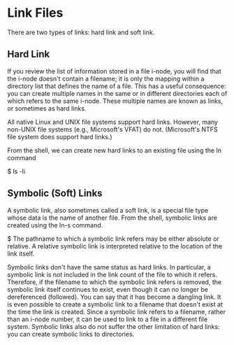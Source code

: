 # Link Files

There are two types of links: hard link and soft link.

## Hard Link

If you review the list of information stored in a file i-node, you will find that the i-node doesn't contain a filename; it is only the mapping within a directory list that defines the name of a file. This has a useful consequence: you can create multiple names in the same or in different directories each of which refers to the same i-node. These multiple names are known as links, or sometimes as hard links.

All native Linux and UNIX file systems support hard links. However, many non-UNIX file systems (e.g., Microsoft's VFAT) do not. (Microsoft's NTFS file system does support hard links.)

From the shell, we can create new hard links to an existing file using the In command

$ ls -li

## Symbolic (Soft) Links

A symbolic link, also sometimes called a soft link, is a special file type whose data is the name of another file. From the shell, symbolic links are created using the In-s command.

$
The pathname to which a symbolic link refers may be either absolute or relative. A relative symbolic link is interpreted relative to the location of the link itself.

Symbolic links don't have the same status as hard links. In particular, a symbolic link is not included in the link count of the file to which it refers. Therefore, if the filename to which the symbolic link refers is removed, the symbolic link itself continues to exist, even though it can no longer be dereferenced (followed). You can say that it has become a dangling link. It is even possible to create a symbolic link to a filename that doesn't exist at the time the link is created. Since a symbolic link refers to a filename, rather than an i-node number, it can be used to link to a file in a different file system. Symbolic links also do not suffer the other limitation of hard links: you can create symbolic links to directories.